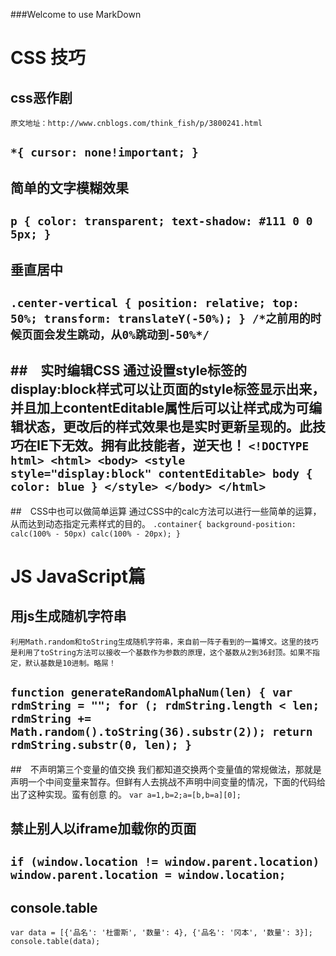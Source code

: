 ###Welcome to use MarkDown

# CSS 技巧

## css恶作剧
	原文地址：http://www.cnblogs.com/think_fish/p/3800241.html
`
	*{
	    cursor: none!important;
	}
`
---
## 简单的文字模糊效果
`
	p {
	    color: transparent;
	    text-shadow: #111 0 0 5px;
	}
`
---

## 垂直居中
`
	.center-vertical {
	    position: relative;
	    top: 50%;
	    transform: translateY(-50%);
	}
	/*之前用的时候页面会发生跳动，从0%跳动到-50%*/
`
---

##　实时编辑CSS
	通过设置style标签的display:block样式可以让页面的style标签显示出来，并且加上contentEditable属性后可以让样式成为可编辑状态，更改后的样式效果也是实时更新呈现的。此技巧在IE下无效。拥有此技能者，逆天也！
`
	<!DOCTYPE html>
	<html>
	    <body>
	        <style style="display:block" contentEditable>
	        	body { color: blue }
	        </style>
	    </body>
	</html>
`
---

##　CSS中也可以做简单运算
	通过CSS中的calc方法可以进行一些简单的运算，从而达到动态指定元素样式的目的。
`
	.container{
		background-position: calc(100% - 50px) calc(100% - 20px);
	}
`



# JS JavaScript篇

## 用js生成随机字符串
	利用Math.random和toString生成随机字符串，来自前一阵子看到的一篇博文。这里的技巧是利用了toString方法可以接收一个基数作为参数的原理，这个基数从2到36封顶。如果不指定，默认基数是10进制。略屌！    

`
	function generateRandomAlphaNum(len) {
	    var rdmString = "";
	    for (; rdmString.length < len; rdmString += Math.random().toString(36).substr(2));
	    return rdmString.substr(0, len);
	}
`
---

##　不声明第三个变量的值交换
	我们都知道交换两个变量值的常规做法，那就是声明一个中间变量来暂存。但鲜有人去挑战不声明中间变量的情况，下面的代码给出了这种实现。蛮有创意 的。
`
	var a=1,b=2;a=[b,b=a][0];
`

## 禁止别人以iframe加载你的页面
`
	if (window.location != window.parent.location) window.parent.location = window.location;
`
---

## console.table
`
	var data = [{'品名': '杜雷斯', '数量': 4}, {'品名': '冈本', '数量': 3}];
	console.table(data);
`
